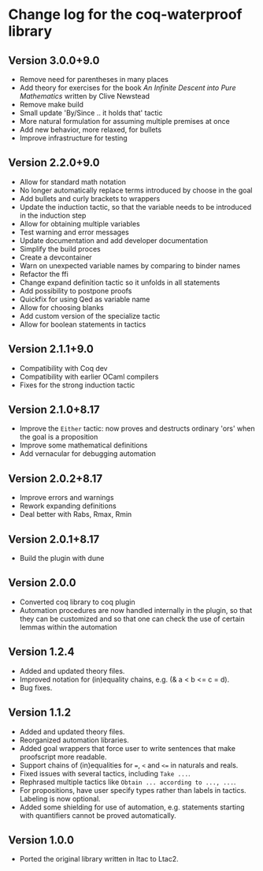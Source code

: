 # Change log for the coq-waterproof library

## Version 3.0.0+9.0

- Remove need for parentheses in many places
- Add theory for exercises for the book _An Infinite Descent into Pure Mathematics_ written by Clive Newstead
- Remove make build
- Small update 'By/Since .. it holds that' tactic
- More natural formulation for assuming multiple premises at once
- Add new behavior, more relaxed, for bullets
- Improve infrastructure for testing

## Version 2.2.0+9.0

- Allow for standard math notation
- No longer automatically replace terms introduced by choose in the goal
- Add bullets and curly brackets to wrappers
- Update the induction tactic, so that the variable needs to be introduced in the induction step
- Allow for obtaining multiple variables
- Test warning and error messages
- Update documentation and add developer documentation
- Simplify the build proces
- Create a devcontainer
- Warn on unexpected variable names by comparing to binder names
- Refactor the ffi
- Change expand definition tactic so it unfolds in all statements
- Add possibility to postpone proofs
- Quickfix for using Qed as variable name
- Allow for choosing blanks
- Add custom version of the specialize tactic
- Allow for boolean statements in tactics

## Version 2.1.1+9.0

- Compatibility with Coq dev
- Compatibility with earlier OCaml compilers
- Fixes for the strong induction tactic

## Version 2.1.0+8.17

- Improve the `Either` tactic: now proves and destructs ordinary 'ors' when the goal is a proposition
- Improve some mathematical definitions
- Add vernacular for debugging automation

## Version 2.0.2+8.17

- Improve errors and warnings
- Rework expanding definitions
- Deal better with Rabs, Rmax, Rmin

## Version 2.0.1+8.17

- Build the plugin with dune

## Version 2.0.0

- Converted coq library to coq plugin
- Automation procedures are now handled internally in the plugin, so that they can be customized and so that one can check the use of certain lemmas within the automation

## Version 1.2.4

- Added and updated theory files.
- Improved notation for (in)equality chains, e.g. (& a < b <= c = d).
- Bug fixes.

## Version 1.1.2

- Added and updated theory files.
- Reorganized automation libraries.
- Added goal wrappers that force user to write sentences that make proofscript more readable.
- Support chains of (in)equalities for `=`, `<` and `<=` in naturals and reals.
- Fixed issues with several tactics, including `Take ...`.
- Rephrased multiple tactics like `Obtain ... according to ..., ...`.
- For propositions, have user specify types rather than labels in tactics. Labeling is now optional.
- Added some shielding for use of automation, e.g. statements starting with quantifiers cannot be proved automatically.

## Version 1.0.0

- Ported the original library written in ltac to Ltac2.
